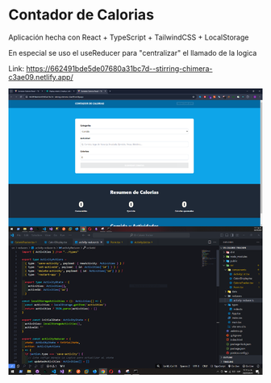 # Contador de Calorias

Aplicación hecha con React + TypeScript + TailwindCSS + LocalStorage

En especial se uso el useReducer para "centralizar" el llamado de la logica

Link: https://662491bde5de07680a31bc7d--stirring-chimera-c3ae09.netlify.app/

<img src="../imgs/05.PNG">